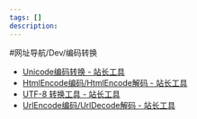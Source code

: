 ```yaml
---
tags: []
description: 
---
```


#网址导航/Dev/编码转换 

- [Unicode编码转换 - 站长工具](https://tool.chinaz.com/tools/unicode.aspx)
- [HtmlEncode编码/HtmlEncode解码 - 站长工具](https://tool.chinaz.com/tools/htmlencode.aspx)
- [UTF-8 转换工具 - 站长工具](https://tool.chinaz.com/tools/utf-8.aspx)
- [UrlEncode编码/UrlDecode解码 - 站长工具](https://tool.chinaz.com/tools/urlencode.aspx)